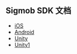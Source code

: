 <!--
 * @Description:
 * @Author: yunshan.wang
 * @Version:
 * @Date: 2019-07-22 16:42:23
 * @LastEditors: yunshan.wang
 * @LastEditTime: 2019-07-25 12:13:00
 -->
## Sigmob SDK 文档

* [iOS](ios)
* [Android](android)
* [Unity](Unity_plugin_Readme)
* [Unity1]([Unity_plugin_Readme](https://github.com/JerryC8080/docsify-remote-markdown/blob/master/README.md))